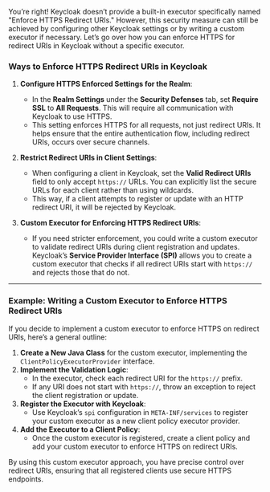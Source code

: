 You’re right! Keycloak doesn’t provide a built-in executor specifically named "Enforce HTTPS Redirect URIs." However, this security measure can still be achieved by configuring other Keycloak settings or by writing a custom executor if necessary. Let’s go over how you can enforce HTTPS for redirect URIs in Keycloak without a specific executor.

### Ways to Enforce HTTPS Redirect URIs in Keycloak

1. **Configure HTTPS Enforced Settings for the Realm**:
    - In the **Realm Settings** under the **Security Defenses** tab, set **Require SSL** to **All Requests**. This will require all communication with Keycloak to use HTTPS.
    - This setting enforces HTTPS for all requests, not just redirect URIs. It helps ensure that the entire authentication flow, including redirect URIs, occurs over secure channels.

2. **Restrict Redirect URIs in Client Settings**:
    - When configuring a client in Keycloak, set the **Valid Redirect URIs** field to only accept `https://` URLs. You can explicitly list the secure URLs for each client rather than using wildcards.
    - This way, if a client attempts to register or update with an HTTP redirect URI, it will be rejected by Keycloak.

3. **Custom Executor for Enforcing HTTPS Redirect URIs**:
    - If you need stricter enforcement, you could write a custom executor to validate redirect URIs during client registration and updates. Keycloak’s **Service Provider Interface (SPI)** allows you to create a custom executor that checks if all redirect URIs start with `https://` and rejects those that do not.

---

### Example: Writing a Custom Executor to Enforce HTTPS Redirect URIs

If you decide to implement a custom executor to enforce HTTPS on redirect URIs, here’s a general outline:

1. **Create a New Java Class** for the custom executor, implementing the `ClientPolicyExecutorProvider` interface.
2. **Implement the Validation Logic**:
    - In the executor, check each redirect URI for the `https://` prefix.
    - If any URI does not start with `https://`, throw an exception to reject the client registration or update.
3. **Register the Executor with Keycloak**:
    - Use Keycloak’s `spi` configuration in `META-INF/services` to register your custom executor as a new client policy executor provider.
4. **Add the Executor to a Client Policy**:
    - Once the custom executor is registered, create a client policy and add your custom executor to enforce HTTPS on redirect URIs.

By using this custom executor approach, you have precise control over redirect URIs, ensuring that all registered clients use secure HTTPS endpoints.